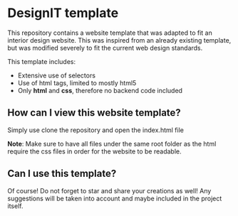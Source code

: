 # DesignIT template

This repository contains a website template that was adapted to fit an interior design website. 
This was inspired from an already existing template, but was modified severely to fit the 
current web design standards.

This template includes: 
* Extensive use of selectors
* Use of html tags, limited to mostly html5
* Only __html__ and __css__, therefore no backend code included

## How can I view this website template?

Simply use clone the repository and open the index.html file

__Note__: Make sure to have all files under the same root folder as the html
require the css files in order for the website to be readable.

## Can I use this template?

Of course! Do not forget to star and share your creations as well!
Any suggestions will be taken into account and maybe included in the project itself.
